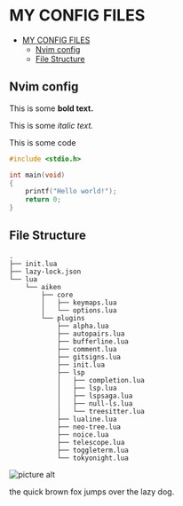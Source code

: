 # MY CONFIG FILES

<!--toc:start-->
- [MY CONFIG FILES](#my-config-files)
  - [Nvim config](#nvim-config)
  - [File Structure](#file-structure)
<!--toc:end-->

## Nvim config

This is some **bold text.**

This is some *italic text.*

This is some code

```c
#include <stdio.h>

int main(void)
{
    printf("Hello world!");
    return 0;
}

```

## File Structure

```pre
.
├── init.lua
├── lazy-lock.json
└── lua
    └── aiken
        ├── core
        │   ├── keymaps.lua
        │   └── options.lua
        └── plugins
            ├── alpha.lua
            ├── autopairs.lua
            ├── bufferline.lua
            ├── comment.lua
            ├── gitsigns.lua
            ├── init.lua
            ├── lsp
            │   ├── completion.lua
            │   ├── lsp.lua
            │   ├── lspsaga.lua
            │   ├── null-ls.lua
            │   └── treesitter.lua
            ├── lualine.lua
            ├── neo-tree.lua
            ├── noice.lua
            ├── telescope.lua
            ├── toggleterm.lua
            └── tokyonight.lua
```

![picture alt](http://via.placeholder.com/198x150 "Title is optional")

the quick brown fox jumps over the lazy dog.
